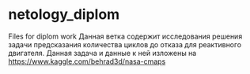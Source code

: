 # netology_diplom
Files for diplom work
Данная ветка содержит исследования решения задачи предсказания количества циклов до отказа для реактивного двигателя.
Данная задача и данные к ней изложены на
https://www.kaggle.com/behrad3d/nasa-cmaps
